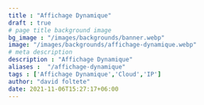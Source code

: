 ```yaml
---
title : "Affichage Dynamique"
draft : true
# page title background image
bg_image : "/images/backgrounds/banner.webp"
image: "/images/backgrounds/affichage-dynamique.webp"
# meta description
description : "Affichage Dynamique"
aliases :  "/affichage-dynamique"
tags : ['Affichage Dynamique','Cloud','IP']
author: "david foltete"
date: 2021-11-06T15:27:17+06:00
---
```


